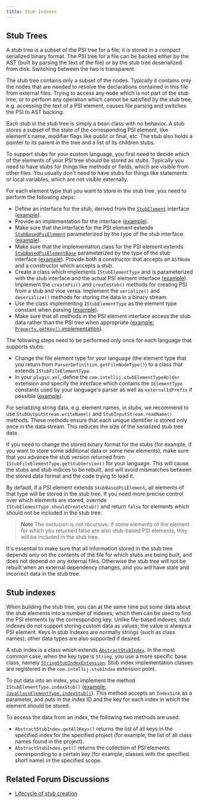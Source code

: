 ```yaml
---
title: Stub Indexes
---
```

<!-- Copyright 2000-2020 JetBrains s.r.o. and other contributors. Use of this source code is governed by the Apache 2.0 license that can be found in the LICENSE file. -->

## Stub Trees

A stub tree is a subset of the PSI tree for a file; it is stored in a compact serialized binary format. The PSI tree for a file can be backed either by the AST (built by parsing the text of the file) or by the stub tree deserialized from disk. Switching between the two is transparent.

The stub tree contains only a subset of the nodes. Typically it contains only the nodes that are needed to resolve the declarations contained in this file from external files. Trying to access any node which is not part of the stub tree, or to perform any operation which cannot be satisfied by the stub tree, e.g. accessing the text of a PSI element, causes file parsing and switches the PSI to AST backing.

Each stub in the stub tree is simply a bean class with no behavior. A stub stores a subset of the state of the corresponding PSI element, like element's name, modifier flags like public or final, etc. The stub also holds a pointer to its parent in the tree and a list of its children stubs.

To support stubs for your custom language, you first need to decide which of the elements of your PSI tree should be stored as stubs. Typically you need to have stubs for things like methods or fields, which are visible from other files. You usually don't need to have stubs for things like statements or local variables, which are not visible externally.

For each element type that you want to store in the stub tree, you need to perform the following steps:

* Define an interface for the stub, derived from the [`StubElement`](upsource:///platform/core-api/src/com/intellij/psi/stubs/StubElement.java) interface ([example](upsource:///plugins/properties/properties-psi-api/src/com/intellij/lang/properties/psi/PropertyStub.java)).
* Provide an implementation for the interface ([example](upsource:///plugins/properties/properties-psi-impl/src/com/intellij/lang/properties/psi/impl/PropertyStubImpl.java)).
* Make sure that the interface for the PSI element extends [`StubBasedPsiElement`](upsource:///platform/core-api/src/com/intellij/psi/StubBasedPsiElement.java) parameterized by the type of the stub interface ([example](upsource:///plugins/properties/properties-psi-api/src/com/intellij/lang/properties/psi/Property.java)).
* Make sure that the implementation class for the PSI element extends [`StubBasedPsiElementBase`](upsource:///platform/core-impl/src/com/intellij/extapi/psi/StubBasedPsiElementBase.java) parameterized by the type of the stub interface ([example](upsource:///plugins/properties/properties-psi-impl/src/com/intellij/lang/properties/psi/impl/PropertyImpl.java)). Provide both a constructor that accepts an `ASTNode` and a constructor which accepts a stub.
* Create a class which implements `IStubElementType` and is parameterized with the stub interface and the actual PSI element interface ([example](upsource:///plugins/properties/properties-psi-impl/src/com/intellij/lang/properties/parsing/PropertyStubElementType.java)). Implement the `createPsi()` and `createStub()` methods for creating PSI from a stub and vice versa. Implement the `serialize()` and `deserialize()` methods for storing the data in a binary stream.
* Use the class implementing `IStubElementType` as the element type constant when parsing ([example](upsource:///plugins/properties/properties-psi-impl/src/com/intellij/lang/properties/parsing/PropertiesElementTypes.java)).
* Make sure that all methods in the PSI element interface access the stub data rather than the PSI tree when appropriate ([example: `Property.getKey()` implementation](upsource:///plugins/properties/properties-psi-impl/src/com/intellij/lang/properties/psi/impl/PropertyImpl.java)).

The following steps need to be performed only once for each language that supports stubs:

* Change the file element type for your language (the element type that you return from `ParserDefinition.getFileNodeType()`) to a class that extends `IStubFileElementType`.
* In your `plugin.xml`, define the `com.intellij.stubElementTypeHolder` extension and specify the interface which contains the `IElementType` constants used by your language's parser as well as `externalIdPrefix` if possible ([example](upsource:///plugins/properties/src/META-INF/plugin.xml)).

For serializing string data, e.g. element names, in stubs, we recommend to use `StubOutputStream.writeName()` and `StubInputStream.readName()` methods. These methods ensure that each unique identifier is stored only once in the data stream.  This reduces the size of the serialized stub tree data.

If you need to change the stored binary format for the stubs (for example, if you want to store some additional data or some new elements), make sure that you advance the stub version returned from `IStubFileElementType.getStubVersion()` for your language. This will cause the stubs and stub indices to be rebuilt, and will avoid mismatches between the stored data format and the code trying to load it.

By default, if a PSI element extends `StubBasedPsiElement`, all elements of that type will be stored in the stub tree. If you need more precise control over which elements are stored, override `IStubElementType.shouldCreateStub()` and return `false` for elements which should not be included in the stub tree.

> **Note** The exclusion is not recursive: if some elements of the element for which you returned false are also stub-based PSI elements, they will be included in the stub tree.

It's essential to make sure that all information stored in the stub tree depends only on the contents of the file for which stubs are being built, and does not depend on any external files. Otherwise the stub tree will not be rebuilt when an external dependency changes, and you will have stale and incorrect data in the stub tree.

## Stub indexes

When building the stub tree, you can at the same time put some data about the stub elements into a number of indexes, which then can be used to find the PSI elements by the corresponding key. Unlike file-based indexes, stub indexes do not support storing custom data as values; the value is always a PSI element. Keys in stub indexes are normally strings (such as class names); other data types are also supported if desired.

A stub index is a class which extends [`AbstractStubIndex`](upsource:///platform/indexing-api/src/com/intellij/psi/stubs/AbstractStubIndex.java). In the most common case, when the key type is `String`, you use a more specific base class, namely [`StringStubIndexExtension`](upsource:///platform/indexing-api/src/com/intellij/psi/stubs/StringStubIndexExtension.java). Stub index implementation classes are registered in the `com.intellij.stubIndex` extension point.

To put data into an index, you implement the method `IStubElementType.indexStub()` ([example: `JavaClassElementType.indexStub()`](upsource:///java/java-psi-impl/src/com/intellij/psi/impl/java/stubs/JavaClassElementType.java)). This method accepts an `IndexSink` as a parameter, and puts in the index ID and the key for each index in which the element should be stored.

To access the data from an index, the following two methods are used:

* `AbstractStubIndex.getAllKeys()` returns the list of all keys in the specified index for the specified project (for example, the list of all class names found in the project).
* `AbstractStubIndex.get()` returns the collection of PSI elements corresponding to a certain key (for example, classes with the specified short name) in the specified scope.

## Related Forum Discussions

*  [Lifecycle of stub creation](https://intellij-support.jetbrains.com/hc/en-us/community/posts/206121959-Lifecycle-of-stub-creation/comments/206143885)

